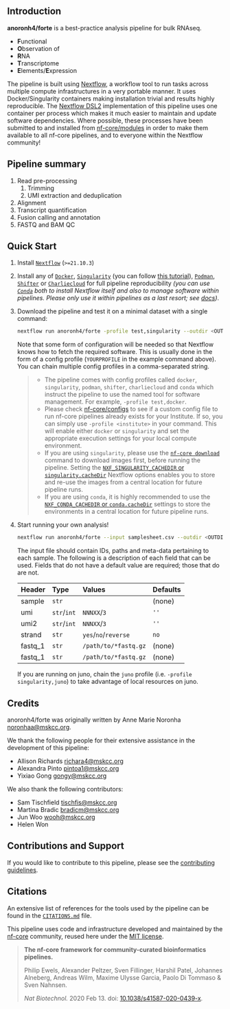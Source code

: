 ## Introduction

<!-- TODO nf-core: Write a 1-2 sentence summary of what data the pipeline is for and what it does -->

**anoronh4/forte** is a best-practice analysis pipeline for bulk RNAseq.

- **F**unctional
- **O**bservation of
- **R**NA
- **T**ranscriptome
- **E**lements/**E**xpression

The pipeline is built using [Nextflow](https://www.nextflow.io), a workflow tool to run tasks across multiple compute infrastructures in a very portable manner. It uses Docker/Singularity containers making installation trivial and results highly reproducible. The [Nextflow DSL2](https://www.nextflow.io/docs/latest/dsl2.html) implementation of this pipeline uses one container per process which makes it much easier to maintain and update software dependencies. Where possible, these processes have been submitted to and installed from [nf-core/modules](https://github.com/nf-core/modules) in order to make them available to all nf-core pipelines, and to everyone within the Nextflow community!

## Pipeline summary

1. Read pre-processing
   1. Trimming
   2. UMI extraction and deduplication
2. Alignment
3. Transcript quantification
4. Fusion calling and annotation
5. FASTQ and BAM QC

## Quick Start

1. Install [`Nextflow`](https://www.nextflow.io/docs/latest/getstarted.html#installation) (`>=21.10.3`)

2. Install any of [`Docker`](https://docs.docker.com/engine/installation/), [`Singularity`](https://www.sylabs.io/guides/3.0/user-guide/) (you can follow [this tutorial](https://singularity-tutorial.github.io/01-installation/)), [`Podman`](https://podman.io/), [`Shifter`](https://nersc.gitlab.io/development/shifter/how-to-use/) or [`Charliecloud`](https://hpc.github.io/charliecloud/) for full pipeline reproducibility _(you can use [`Conda`](https://conda.io/miniconda.html) both to install Nextflow itself and also to manage software within pipelines. Please only use it within pipelines as a last resort; see [docs](https://nf-co.re/usage/configuration#basic-configuration-profiles))_.

3. Download the pipeline and test it on a minimal dataset with a single command:

   ```bash
   nextflow run anoronh4/forte -profile test,singularity --outdir <OUTDIR>
   ```

   Note that some form of configuration will be needed so that Nextflow knows how to fetch the required software. This is usually done in the form of a config profile (`YOURPROFILE` in the example command above). You can chain multiple config profiles in a comma-separated string.

   > - The pipeline comes with config profiles called `docker`, `singularity`, `podman`, `shifter`, `charliecloud` and `conda` which instruct the pipeline to use the named tool for software management. For example, `-profile test,docker`.
   > - Please check [nf-core/configs](https://github.com/nf-core/configs#documentation) to see if a custom config file to run nf-core pipelines already exists for your Institute. If so, you can simply use `-profile <institute>` in your command. This will enable either `docker` or `singularity` and set the appropriate execution settings for your local compute environment.
   > - If you are using `singularity`, please use the [`nf-core download`](https://nf-co.re/tools/#downloading-pipelines-for-offline-use) command to download images first, before running the pipeline. Setting the [`NXF_SINGULARITY_CACHEDIR` or `singularity.cacheDir`](https://www.nextflow.io/docs/latest/singularity.html?#singularity-docker-hub) Nextflow options enables you to store and re-use the images from a central location for future pipeline runs.
   > - If you are using `conda`, it is highly recommended to use the [`NXF_CONDA_CACHEDIR` or `conda.cacheDir`](https://www.nextflow.io/docs/latest/conda.html) settings to store the environments in a central location for future pipeline runs.

4. Start running your own analysis!

   ```bash
   nextflow run anoronh4/forte --input samplesheet.csv --outdir <OUTDIR> --genome GRCh37 -profile singularity
   ```

   The input file should contain IDs, paths and meta-data pertaining to each sample. The following is a description of each field that can be used. Fields that do not have a default value are required; those that do are not.

   | Header  | Type        | Values               | Defaults |
   | :------ | :---------- | :------------------- | :------- |
   | sample  | `str`       |                      | (none)   |
   | umi     | `str`/`int` | `NNNXX`/`3`          | `''`     |
   | umi2    | `str`/`int` | `NNNXX`/`3`          | `''`     |
   | strand  | `str`       | `yes`/`no`/`reverse` | `no`     |
   | fastq_1 | `str`       | `/path/to/*fastq.gz` | (none)   |
   | fastq_1 | `str`       | `/path/to/*fastq.gz` | (none)   |

   If you are running on juno, chain the `juno` profile (i.e. `-profile singularity,juno`) to take advantage of local resources on juno.

## Credits

anoronh4/forte was originally written by Anne Marie Noronha <noronhaa@mskcc.org>.

We thank the following people for their extensive assistance in the development of this pipeline:

- Allison Richards <richara4@mskcc.org>
- Alexandra Pinto <pintoa1@mskcc.org>
- Yixiao Gong <gongy@mskcc.org>

We also thank the following contributors:

- Sam Tischfield <tischfis@mskcc.org>
- Martina Bradic <bradicm@mskcc.org>
- Jun Woo <wooh@mskcc.org>
- Helen Won
<!-- TODO nf-core: If applicable, make list of people who have also contributed -->

## Contributions and Support

If you would like to contribute to this pipeline, please see the [contributing guidelines](.github/CONTRIBUTING.md).

## Citations

An extensive list of references for the tools used by the pipeline can be found in the [`CITATIONS.md`](CITATIONS.md) file.

This pipeline uses code and infrastructure developed and maintained by the [nf-core](https://nf-co.re) community, reused here under the [MIT license](https://github.com/nf-core/tools/blob/master/LICENSE).

> **The nf-core framework for community-curated bioinformatics pipelines.**
>
> Philip Ewels, Alexander Peltzer, Sven Fillinger, Harshil Patel, Johannes Alneberg, Andreas Wilm, Maxime Ulysse Garcia, Paolo Di Tommaso & Sven Nahnsen.
>
> _Nat Biotechnol._ 2020 Feb 13. doi: [10.1038/s41587-020-0439-x](https://dx.doi.org/10.1038/s41587-020-0439-x).
